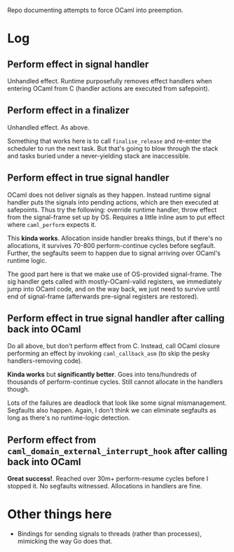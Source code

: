 Repo documenting attempts to force OCaml into preemption. 

# Log
## Perform effect in signal handler

Unhandled effect. Runtime purposefully removes effect handlers when entering OCaml from C (handler actions are executed from safepoint). 

## Perform effect in a finalizer

Unhandled effect. As above. 

Something that works here is to call `finalise_release` and re-enter the scheduler to run the next task. But that's going to blow through the stack and tasks buried under a never-yielding stack are inaccessible. 

## Perform effect in true signal handler

OCaml does not deliver signals as they happen. Instead runtime signal handler puts the signals into pending actions, which are then executed at safepoints. Thus try the following: override runtime handler, throw effect from the signal-frame set up by OS. Requires a little inline asm to put effect where `caml_perform` expects it. 

This **kinda works**. Allocation inside handler breaks things, but if there's no allocations, it survives 70-800 perform-continue cycles before segfault. Further, the segfaults seem to happen due to signal arriving over OCaml's runtime logic. 

The good part here is that we make use of OS-provided signal-frame. The sig handler gets called with mostly-OCaml-valid registers, we immediately jump into OCaml code, and on the way back, we just need to survive until end of signal-frame (afterwards pre-signal registers are restored). 

## Perform effect in true signal handler after calling back into OCaml

Do all above, but don't perform effect from C. Instead, call OCaml closure performing an effect by invoking `caml_callback_asm` (to skip the pesky handlers-removing code). 

**Kinda works** but **significantly better**. Goes into tens/hundreds of thousands of perform-continue cycles. Still cannot allocate in the handlers though. 

Lots of the failures are deadlock that look like some signal mismanagement. Segfaults also happen. Again, I don't think we can eliminate segfaults as long as there's no runtime-logic detection.

## Perform effect from `caml_domain_external_interrupt_hook` after calling back into OCaml

**Great success!**. Reached over 30m+ perform-resume cycles before I stopped it. No segfaults witnessed. Allocations in handlers are fine.


# Other things here

* Bindings for sending signals to threads (rather than processes), mimicking the way Go does that.